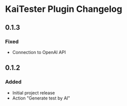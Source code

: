 # KaiTester Plugin Changelog

## 0.1.3

### Fixed

- Connection to OpenAI API

## 0.1.2

### Added

- Initial project release
- Action "Generate test by AI"

